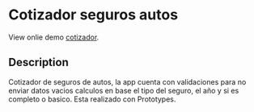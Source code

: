 # Cotizador seguros autos

View onlie demo [cotizador](https://rodrigomp88.github.io/Cotizador-seguros-autos-Prototype-javasript/).


## Description

Cotizador de seguros de autos, la app cuenta con validaciones para no enviar datos vacios calculos en base el tipo del seguro, el año y si es completo o basico. Esta realizado con Prototypes.
